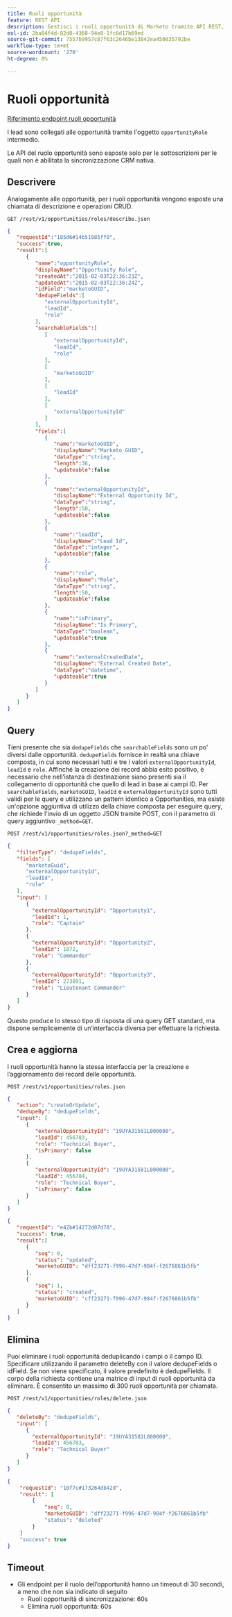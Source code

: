 ```yaml
---
title: Ruoli opportunità
feature: REST API
description: Gestisci i ruoli opportunità di Marketo tramite API REST, incluse descrizioni, query con campi di deduplicazione composti, eliminazione di aggiornamenti di creazione, timeout e nessuna sincronizzazione CRM.
exl-id: 2ba84f4d-82d0-4368-94e8-1fc6d17b69ed
source-git-commit: 7557b9957c87f63c2646be13842ea450035792be
workflow-type: tm+mt
source-wordcount: '270'
ht-degree: 0%

---
```


# Ruoli opportunità

[Riferimento endpoint ruoli opportunità](https://developer.adobe.com/marketo-apis/api/mapi/#tag/Opportunities/operation/getOpportunityRolesUsingGET)

I lead sono collegati alle opportunità tramite l&#39;oggetto `opportunityRole` intermedio.

Le API del ruolo opportunità sono esposte solo per le sottoscrizioni per le quali non è abilitata la sincronizzazione CRM nativa.

## Descrivere

Analogamente alle opportunità, per i ruoli opportunità vengono esposte una chiamata di descrizione e operazioni CRUD.

```
GET /rest/v1/opportunities/roles/describe.json
```

```json
{
   "requestId":"185d6#14b51985ff0",
   "success":true,
   "result":[
      {
         "name":"opportunityRole",
         "displayName":"Opportunity Role",
         "createdAt":"2015-02-03T22:36:23Z",
         "updatedAt":"2015-02-03T22:36:24Z",
         "idField":"marketoGUID",
         "dedupeFields":[
            "externalOpportunityId",
            "leadId",
            "role"
         ],
         "searchableFields":[
            [
               "externalOpportunityId",
               "leadId",
               "role"
            ],
            [
               "marketoGUID"
            ],
            [
               "leadId"
            ],
            [
               "externalOpportunityId"
            ]
         ],
         "fields":[
            {
               "name":"marketoGUID",
               "displayName":"Marketo GUID",
               "dataType":"string",
               "length":36,
               "updateable":false
            },
            {
               "name":"externalOpportunityId",
               "displayName":"External Opportunity Id",
               "dataType":"string",
               "length":50,
               "updateable":false
            },
            {
               "name":"leadId",
               "displayName":"Lead Id",
               "dataType":"integer",
               "updateable":false
            },
            {
               "name":"role",
               "displayName":"Role",
               "dataType":"string",
               "length":50,
               "updateable":false
            },
            {
               "name":"isPrimary",
               "displayName":"Is Primary",
               "dataType":"boolean",
               "updateable":true
            },
            {
               "name":"externalCreatedDate",
               "displayName":"External Created Date",
               "dataType":"datetime",
               "updateable":true
            }
         ]
      }
   ]
}
```

## Query

Tieni presente che sia `dedupeFields` che `searchableFields` sono un po&#39; diversi dalle opportunità. `dedupeFields` fornisce in realtà una chiave composta, in cui sono necessari tutti e tre i valori `externalOpportunityId`, `leadId` e `role`. Affinché la creazione dei record abbia esito positivo, è necessario che nell’istanza di destinazione siano presenti sia il collegamento di opportunità che quello di lead in base ai campi ID. Per `searchableFields`, `marketoGUID`, `leadId` e `externalOpportunityId` sono tutti validi per le query e utilizzano un pattern identico a Opportunities, ma esiste un&#39;opzione aggiuntiva di utilizzo della chiave composta per eseguire query, che richiede l&#39;invio di un oggetto JSON tramite POST, con il parametro di query aggiuntivo `_method=GET`.

```
POST /rest/v1/opportunities/roles.json?_method=GET
```

```json
{
   "filterType": "dedupeFields",
   "fields": [
      "marketoGuid",
      "externalOpportunityId",
      "leadId",
      "role"
   ],
   "input": [
      {
        "externalOpportunityId": "Opportunity1",
        "leadId": 1,
        "role": "Captain"
      },
      {
        "externalOpportunityId": "Opportunity2",
        "leadId": 1872,
        "role": "Commander"
      },
      {
        "externalOpportunityId": "Opportunity3",
        "leadId": 273891,
        "role": "Lieutenant Commander"
      }
   ]
}
```

Questo produce lo stesso tipo di risposta di una query GET standard, ma dispone semplicemente di un’interfaccia diversa per effettuare la richiesta.

## Crea e aggiorna

I ruoli opportunità hanno la stessa interfaccia per la creazione e l’aggiornamento dei record delle opportunità.

```
POST /rest/v1/opportunities/roles.json
```

```json
{
   "action": "createOrUpdate",
   "dedupeBy": "dedupeFields",
   "input": [
      {
         "externalOpportunityId": "19UYA31581L000000",
         "leadId": 456783,
         "role": "Technical Buyer",
         "isPrimary": false
      },
      {
         "externalOpportunityId": "19UYA31581L000000",
         "leadId": 456784,
         "role": "Technical Buyer",
         "isPrimary": false
      }
   ]
}
```

```json
{
   "requestId": "e42b#14272d07d78",
   "success": true,
   "result":[
      {
         "seq": 0,
         "status": "updated",
         "marketoGUID": "dff23271-f996-47d7-984f-f2676861b5fb"
      },
      {
         "seq": 1,
         "status": "created",
         "marketoGUID": "cff23271-f996-47d7-984f-f2676861b5fb"
      }
   ]
}
```

## Elimina

Puoi eliminare i ruoli opportunità deduplicando i campi o il campo ID. Specificare utilizzando il parametro deleteBy con il valore dedupeFields o idField. Se non viene specificato, il valore predefinito è dedupeFields. Il corpo della richiesta contiene una matrice di input di ruoli opportunità da eliminare. È consentito un massimo di 300 ruoli opportunità per chiamata.

```
POST /rest/v1/opportunities/roles/delete.json
```

```json
{
   "deleteBy": "dedupeFields",
   "input": [
      {
        "externalOpportunityId": "19UYA31581L000000",
        "leadId": 456783,
        "role": "Technical Buyer"
      }
   ]
}
```

```json
{
    "requestId": "10f7c#173264db42d",
    "result": [
        {
            "seq": 0,
            "marketoGUID": "dff23271-f996-47d7-984f-f2676861b5fb"
            "status": "deleted"
        }
    ]
    "success": true
}
```

## Timeout

- Gli endpoint per il ruolo dell’opportunità hanno un timeout di 30 secondi, a meno che non sia indicato di seguito
   - Ruoli opportunità di sincronizzazione: 60s
   - Elimina ruoli opportunità: 60s
